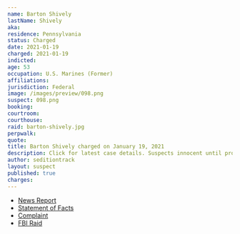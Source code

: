 ```yaml
---
name: Barton Shively
lastName: Shively
aka:
residence: Pennsylvania
status: Charged
date: 2021-01-19
charged: 2021-01-19
indicted:
age: 53
occupation: U.S. Marines (Former)
affiliations:
jurisdiction: Federal
image: /images/preview/098.png
suspect: 098.png
booking:
courtroom:
courthouse:
raid: barton-shively.jpg
perpwalk:
quote:
title: Barton Shively charged on January 19, 2021
description: Click for latest case details. Suspects innocent until proven guilty.
author: seditiontrack
layout: suspect
published: true
charges:
---
```

- [News Report](https://www.fox43.com/article/news/local/central-pennsylvania-man-arrested-for-role-in-riot-at-us-capitol/521-578d8b83-fed6-4768-95a5-29526f1ebe90)
- [Statement of Facts](https://www.justice.gov/opa/page/file/1357006/download)
- [Complaint](https://www.justice.gov/opa/page/file/1357011/download)
- [FBI Raid](https://www.pennlive.com/news/2021/01/central-pa-man-laid-hands-on-police-officers-during-capitol-riot-prosecutor.html)
